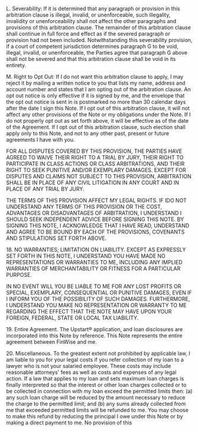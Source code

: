 <!-- PageHeader="DocuSign Envelope ID: DBA6052C-CD13-4FDA-828F-BB02701140B7" -->
<!-- PageHeader="Copy of the Electronic Original@ document managed by the eCore® On Demand (EOD™) Service." -->

L.
Severability: If it is determined that any paragraph or provision in this arbitration clause is
illegal, invalid, or unenforceable, such illegality, invalidity or unenforceability shall not affect the other
paragraphs and provisions of this arbitration clause. The remainder of this arbitration clause shall continue in
full force and effect as if the severed paragraph or provision had not been included. Notwithstanding this
severability provision, if a court of competent jurisdiction determines paragraph G to be void, illegal, invalid,
or unenforceable, the Parties agree that paragraph G above shall not be severed and that this arbitration clause
shall be void in its entirety.

M. Right to Opt Out: If I do not want this arbitration clause to apply, I may reject it by mailing a
written notice to you that lists my name, address and account number and states that I am opting out of the
arbitration clause. An opt out notice is only effective if it is signed by me, and the envelope that the opt out
notice is sent in is postmarked no more than 30 calendar days after the date I sign this Note. If I opt out of this
arbitration clause, it will not affect any other provisions of the Note or my obligations under the Note. If I do
not properly opt out as set forth above, it will be effective as of the date of the Agreement. If I opt out of this
arbitration clause, such election shall apply only to this Note, and not to any other past, present or future
agreements I have with you.

FOR ALL DISPUTES COVERED BY THIS PROVISION, THE PARTIES HAVE AGREED TO
WAIVE THEIR RIGHT TO A TRIAL BY JURY, THEIR RIGHT TO PARTICIPATE IN CLASS
ACTIONS OR CLASS ARBITRATIONS, AND THEIR RIGHT TO SEEK PUNITIVE AND/OR
EXEMPLARY DAMAGES. EXCEPT FOR DISPUTES AND CLAIMS NOT SUBJECT TO THIS
PROVISION, ARBITRATION SHALL BE IN PLACE OF ANY CIVIL LITIGATION IN ANY
COURT AND IN PLACE OF ANY TRIAL BY JURY.

THE TERMS OF THIS PROVISION AFFECT MY LEGAL RIGHTS. IF IDO NOT UNDERSTAND
ANY TERMS OF THIS PROVISION OR THE COST, ADVANTAGES OR DISADVANTAGES OF
ARBITRATION, I UNDERSTAND I SHOULD SEEK INDEPENDENT ADVICE BEFORE SIGNING
THIS NOTE. BY SIGNING THIS NOTE, I ACKNOWLEDGE THAT I HAVE READ, UNDERSTAND
AND AGREE TO BE BOUND BY EACH OF THE PROVISIONS, COVENANTS AND
STIPULATIONS SET FORTH ABOVE.

18\.
NO WARRANTIES; LIMITATION ON LIABILITY. EXCEPT AS EXPRESSLY SET FORTH
IN THIS NOTE, I UNDERSTAND YOU HAVE MADE NO REPRESENTATIONS OR WARRANTIES TO
ME, INCLUDING ANY IMPLIED WARRANTIES OF MERCHANTABILITY OR FITNESS FOR A
PARTICULAR PURPOSE.

IN NO EVENT WILL YOU BE LIABLE TO ME FOR ANY LOST PROFITS OR SPECIAL, EXEMPLARY,
CONSEQUENTIAL OR PUNITIVE DAMAGES, EVEN IF I INFORM YOU OF THE POSSIBILITY OF
SUCH DAMAGES. FURTHERMORE, I UNDERSTAND YOU MAKE NO REPRESENTATION OR
WARRANTY TO ME REGARDING THE EFFECT THAT THE NOTE MAY HAVE UPON YOUR
FOREIGN, FEDERAL, STATE OR LOCAL TAX LIABILITY.

19\. Entire Agreement. The Upstart® application, and loan disclosures are incorporated into this Note by
reference. This Note represents the entire agreement between FinWise and me.

20\. Miscellaneous. To the greatest extent not prohibited by applicable law, I am liable to you for your
legal costs if you refer collection of my loan to a lawyer who is not your salaried employee. These costs may
include reasonable attorneys' fees as well as costs and expenses of any legal action. If a law that applies to my
loan and sets maximum loan charges is finally interpreted so that the interest or other loan charges collected or
to be collected in connection with my loan exceed the permitted limits then: (a) any such loan charge will be
reduced by the amount necessary to reduce the charge to the permitted limit; and (b) any sums already
collected from me that exceeded permitted limits will be refunded to me. You may choose to make this refund
by reducing the principal I owe under this Note or by making a direct payment to me. No provision of this

<!-- PageFooter="The original document is owned by Velocity Investments, LLC and this copy was created on May 03, 2022 02:55:13 PM." -->
<!-- PageBreak -->

